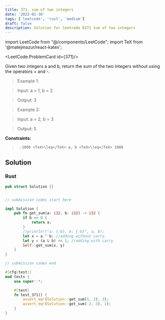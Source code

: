 ```yaml
---
title: 371. sum of two integers
date: '2022-01-30'
tags: ['leetcode', 'rust', 'medium']
draft: false
description: Solution for leetcode 0371 sum of two integers
---
```

import LeetCode from "@/components/LeetCode";
import TeX from '@matejmazur/react-katex';

<LeetCode.ProblemCard id={371}/>
 

  Given two integers a and b, return the sum of the two integers without using the operators + and -.

   

 >   Example 1:

 >   Input: a <TeX>=</TeX> 1, b <TeX>=</TeX> 2

 >   Output: 3

 >   Example 2:

 >   Input: a <TeX>=</TeX> 2, b <TeX>=</TeX> 3

 >   Output: 5

   

  **Constraints:**

  

 >   	-1000 <TeX>\leq</TeX> a, b <TeX>\leq</TeX> 1000


## Solution
### Rust
```rust
pub struct Solution {}


// submission codes start here

impl Solution {
    pub fn get_sum(a: i32, b: i32) -> i32 {
        if b == 0 {
            return a;
        }
        //println!("a: {:b}, b: {:b}", a, b);
        let x = a ^ b; //adding without carry.
        let y = (a & b) << 1; //adding with carry
        Self::get_sum(x, y)
    }
}

// submission codes end

#[cfg(test)]
mod tests {
    use super::*;

    #[test]
    fn test_371() {
        assert_eq!(Solution::get_sum(1, 2), 3);
        assert_eq!(Solution::get_sum(-2, 3), 1);
    }
}

```
